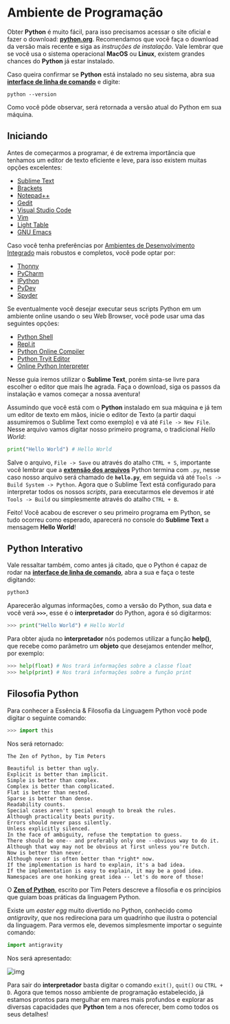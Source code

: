 # Ambiente de Programação

Obter **Python** é muito fácil, para isso precisamos acessar o site oficial e fazer o download: **[python.org](https://www.python.org/downloads/)**. Recomendamos que você faça o download da versão mais recente e siga as *instruções de instalação*. Vale lembrar que se você usa o sistema operacional **MacOS** ou **Linux**, existem grandes chances do **Python** já estar instalado.

Caso queira confirmar se **Python** está instalado no seu sistema, abra sua **[interface de linha de comando](https://pt.wikipedia.org/wiki/Interface_de_linha_de_comandos)** e digite:

```
python --version
```

Como você pôde observar, será retornada a versão atual do Python em sua máquina.

## Iniciando

Antes de começarmos a programar, é de extrema importância que tenhamos um editor de texto eficiente e leve, para isso existem muitas opções excelentes:

- [Sublime Text](https://www.sublimetext.com/)
- [Brackets](http://brackets.io/)
- [Notepad++](https://notepad-plus-plus.org/)
- [Gedit](https://wiki.gnome.org/Apps/Gedit)
- [Visual Studio Code](https://code.visualstudio.com/)
- [Vim](https://www.vim.org/)
- [Light Table](http://lighttable.com/)
- [GNU Emacs](https://www.gnu.org/software/emacs/)

Caso você tenha preferências por [Ambientes de Desenvolvimento Integrado](https://pt.wikipedia.org/wiki/Ambiente_de_desenvolvimento_integrado) mais robustos e completos, você pode optar por:

- [Thonny](https://thonny.org/)
- [PyCharm](https://www.jetbrains.com/pycharm/download/)
- [IPython](https://ipython.org/)
- [PyDev](http://www.pydev.org/)
- [Spyder](https://www.spyder-ide.org/)

Se eventualmente você desejar executar seus scripts Python em um ambiente online usando o seu Web Browser, você pode usar uma das seguintes opções:

- [Python Shell](https://www.python.org/shell/)
- [Repl.it](https://repl.it/languages/python3)
- [Python Online Compiler](https://www.programiz.com/python-programming/online-compiler/)
- [Python Tryit Editor](https://www.w3schools.com/python/trypython.asp?filename=demo_compiler)
- [Online Python Interpreter](https://www.onlinegdb.com/online_python_interpreter)

Nesse guia iremos utilizar o **Sublime Text**, porém sinta-se livre para escolher o editor que mais lhe agrada. Faça o download, siga os passos da instalação e vamos começar a nossa aventura!

Assumindo que você está com o **Python** instalado em sua máquina e já tem um editor de texto em mãos, inicie o editor de Texto (a partir daqui assumiremos o Sublime Text como exemplo) e vá até `File -> New File`. Nesse arquivo vamos digitar nosso primeiro programa, o tradicional *Hello World*:

```python
print("Hello World") # Hello World
```

Salve o arquivo, `File -> Save` ou através do atalho `CTRL + S`, importante você lembrar que a **[extensão dos arquivos](https://pt.wikipedia.org/wiki/Extensão_de_nome_de_ficheiro)** Python termina com `.py`, nesse caso nosso arquivo será chamado de **`hello.py`**, em seguida vá até `Tools -> Build System -> Python`. Agora que o Sublime Text está configurado para interpretar todos os nossos *scripts*, para executarmos ele devemos ir até `Tools -> Build` ou simplesmente através do atalho `CTRL + B`.

Feito! Você acabou de escrever o seu primeiro programa em Python, se tudo ocorreu como esperado, aparecerá no console do **Sublime Text** a mensagem **Hello World**! 

## Python Interativo

Vale ressaltar também, como antes já citado, que o Python é capaz de rodar na **[interface de linha de comando](https://pt.wikipedia.org/wiki/Interface_de_linha_de_comandos)**, abra a sua e faça o teste digitando:

```python
python3
```

Aparecerão algumas informações, como a versão do Python, sua data e você verá **`>>>`**, esse é o **interpretador** do Python, agora é só digitarmos:

```python
>>> print("Hello World") # Hello World
```

Para obter ajuda no **interpretador** nós podemos utilizar a função **help()**, que recebe como parâmetro um **objeto** que desejamos entender melhor, por exemplo:

```python
>>> help(float) # Nos trará informações sobre a classe float
>>> help(print) # Nos trará informações sobre a função print
```

## Filosofia Python

Para conhecer a Essência & Filosofia da Linguagem Python você pode digitar o seguinte comando:

```python
>>> import this
```

Nos será retornado:

```
The Zen of Python, by Tim Peters

Beautiful is better than ugly.
Explicit is better than implicit.
Simple is better than complex.
Complex is better than complicated.
Flat is better than nested.
Sparse is better than dense.
Readability counts.
Special cases aren't special enough to break the rules.
Although practicality beats purity.
Errors should never pass silently.
Unless explicitly silenced.
In the face of ambiguity, refuse the temptation to guess.
There should be one-- and preferably only one --obvious way to do it.
Although that way may not be obvious at first unless you're Dutch.
Now is better than never.
Although never is often better than *right* now.
If the implementation is hard to explain, it's a bad idea.
If the implementation is easy to explain, it may be a good idea.
Namespaces are one honking great idea -- let's do more of those!
```

O **[Zen of Python](https://en.wikipedia.org/wiki/Zen_of_Python)**, escrito por Tim Peters descreve a filosofia e os princípios que guiam boas práticas da linguagem Python.

Existe um *easter egg* muito divertido no Python, conhecido como *antigravity*, que nos redireciona para um quadrinho que ilustra o potencial da linguagem. Para vermos ele, devemos simplesmente importar o seguinte comando:

```python
import antigravity
```

Nos será apresentado:

![img](/Imagens/XkcdPython.png)

Para sair do **interpretador** basta digitar o comando `exit()`, `quit()` ou `CTRL + D`. Agora que temos nosso ambiente de programação estabelecido, já estamos prontos para mergulhar em mares mais profundos e explorar as diversas capacidades que **Python** tem a nos oferecer, bem como todos os seus detalhes!
